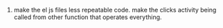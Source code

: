 1. make the el js files less repeatable code. make the clicks activity being called from other function that operates everything.